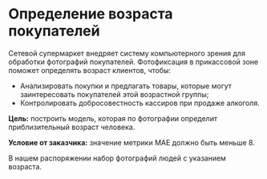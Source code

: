 # Определение возраста покупателей
Сетевой супермаркет внедряет систему компьютерного зрения для обработки фотографий покупателей. Фотофиксация в прикассовой зоне поможет определять возраст клиентов, чтобы:

- Анализировать покупки и предлагать товары, которые могут заинтересовать покупателей этой возрастной группы;
- Контролировать добросовестность кассиров при продаже алкоголя.

**Цель:** построить модель, которая по фотографии определит приблизительный возраст человека.

**Условие от заказчика:** значение метрики MAE должно быть меньше 8.

В нашем распоряжении набор фотографий людей с указанием возраста.
